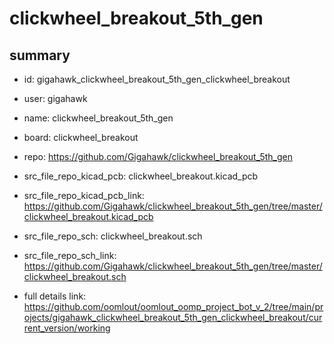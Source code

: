 # clickwheel_breakout_5th_gen
 
## summary 
* id: gigahawk_clickwheel_breakout_5th_gen_clickwheel_breakout
* user: gigahawk
* name: clickwheel_breakout_5th_gen
* board: clickwheel_breakout
* repo: https://github.com/Gigahawk/clickwheel_breakout_5th_gen
* src_file_repo_kicad_pcb: clickwheel_breakout.kicad_pcb
* src_file_repo_kicad_pcb_link: https://github.com/Gigahawk/clickwheel_breakout_5th_gen/tree/master/clickwheel_breakout.kicad_pcb


* src_file_repo_sch: clickwheel_breakout.sch
* src_file_repo_sch_link: https://github.com/Gigahawk/clickwheel_breakout_5th_gen/tree/master/clickwheel_breakout.sch
* full details link: https://github.com/oomlout/oomlout_oomp_project_bot_v_2/tree/main/projects/gigahawk_clickwheel_breakout_5th_gen_clickwheel_breakout/current_version/working  






